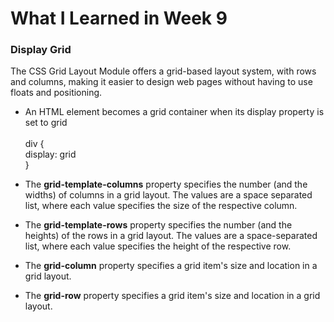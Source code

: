 # **What I Learned in Week 9**

### Display Grid

The CSS Grid Layout Module offers a grid-based layout system, with rows and columns, making it easier to design web pages without having to use floats and positioning.

* An HTML element becomes a grid container when its display property is set to grid <br/><br/>
  div {<br/>display: grid <br/>}

* The **grid-template-columns** property specifies the number (and the widths) of columns in a grid layout. The values are a space separated list, where each value specifies the size of the respective column.

* The **grid-template-rows** property specifies the number (and the heights) of the rows in a grid layout. The values are a space-separated list, where each value specifies the height of the respective row.
* The **grid-column** property specifies a grid item's size and location in a grid layout.
* The **grid-row** property specifies a grid item's size and location in a grid layout.

